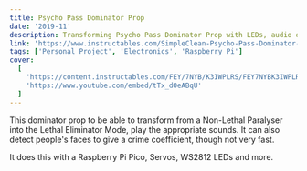 ```yaml
---
title: Psycho Pass Dominator Prop
date: '2019-11'
description: Transforming Psycho Pass Dominator Prop with LEDs, audio output (through a bluetooth speaker), & a Camera
link: 'https://www.instructables.com/SimpleClean-Psycho-Pass-Dominator-Prop/'
tags: ['Personal Project', 'Electronics', 'Raspberry Pi']
cover:
  [
    'https://content.instructables.com/FEY/7NYB/K3IWPLRS/FEY7NYBK3IWPLRS.jpg',
    'https://www.youtube.com/embed/tTx_dOeABqU'
  ]
---
```


This dominator prop to be able to transform from a Non-Lethal Paralyser
into the Lethal Eliminator Mode, play the appropriate sounds. It can also detect people's faces to give a crime coefficient, though not very fast. 

It does this with a Raspberry Pi Pico, Servos, WS2812 LEDs and more.
